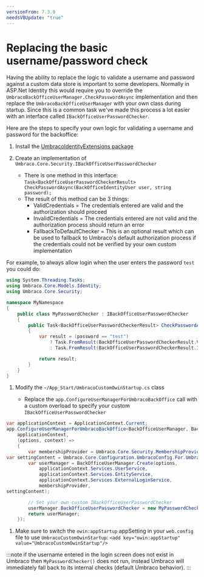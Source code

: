 ```yaml
---
versionFrom: 7.3.0
needsV8Update: "true"
---
```


# Replacing the basic username/password check

Having the ability to replace the logic to validate a username and password against a custom data store is important to some developers. Normally in ASP.Net Identity this
would require you to override the `UmbracoBackOfficeUserManager.CheckPasswordAsync` implementation and then replace the `UmbracoBackOfficeUserManager` with your own class during startup.
Since this is a common task we've made this process a lot easier with an interface called `IBackOfficeUserPasswordChecker`.

Here are the steps to specify your own logic for validating a username and password for the backoffice:

1. Install the [UmbracoIdentityExtensions package](https://github.com/umbraco/UmbracoIdentityExtensions)

1. Create an implementation of `Umbraco.Core.Security.IBackOfficeUserPasswordChecker`

    * There is one method in this interface: `Task<BackOfficeUserPasswordCheckerResult> CheckPasswordAsync(BackOfficeIdentityUser user, string password);`
    * The result of this method can be 3 things:
        * ValidCredentials = The credentials entered are valid and the authorization should proceed
        * InvalidCredentials = The credentials entered are not valid and the authorization process should return an error
        * FallbackToDefaultChecker = This is an optional result which can be used to fallback to Umbraco's default authorization process if the credentials could not be verified by your own custom implementation

For example, to always allow login when the user enters the password `test` you could do:

```C#
using System.Threading.Tasks;
using Umbraco.Core.Models.Identity;
using Umbraco.Core.Security;

namespace MyNamespace
{
    public class MyPasswordChecker : IBackOfficeUserPasswordChecker
    {
        public Task<BackOfficeUserPasswordCheckerResult> CheckPasswordAsync(BackOfficeIdentityUser user, string password)
        {
            var result = (password == "test")
                ? Task.FromResult(BackOfficeUserPasswordCheckerResult.ValidCredentials)
                : Task.FromResult(BackOfficeUserPasswordCheckerResult.InvalidCredentials);

            return result;
        }
    }
}
```

1. Modify the `~/App_Start/UmbracoCustomOwinStartup.cs` class

    * Replace the `app.ConfigureUserManagerForUmbracoBackOffice` call with a custom overload to specify your custom `IBackOfficeUserPasswordChecker`  

```C#
var applicationContext = ApplicationContext.Current;
app.ConfigureUserManagerForUmbracoBackOffice<BackOfficeUserManager, BackOfficeIdentityUser>(
    applicationContext,
    (options, context) =>
    {
        var membershipProvider = Umbraco.Core.Security.MembershipProviderExtensions.GetUsersMembershipProvider().AsUmbracoMembershipProvider();
var settingContent = Umbraco.Core.Configuration.UmbracoConfig.For.UmbracoSettings().Content;
        var userManager = BackOfficeUserManager.Create(options,
            applicationContext.Services.UserService,
            applicationContext.Services.EntityService,
            applicationContext.Services.ExternalLoginService,
            membershipProvider,
settingContent);

        // Set your own custom IBackOfficeUserPasswordChecker
        userManager.BackOfficeUserPasswordChecker = new MyPasswordChecker();
        return userManager;
    });
```

1. Make sure to switch the `owin:appStartup` appSetting in your `web.config` file to use `UmbracoCustomOwinStartup`: `<add key="owin:appStartup" value="UmbracoCustomOwinStartup"/>`

:::note
if the username entered in the login screen does not exist in Umbraco then `MyPasswordChecker()` does not run, instead Umbraco will immediately fall back to its internal checks (default Umbraco behavior).
:::
